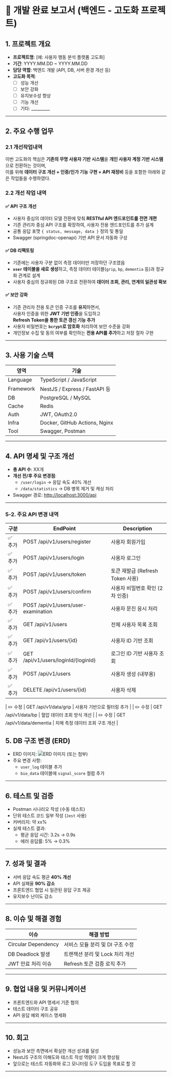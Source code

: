 # 📘 개발 완료 보고서 (백엔드 - 고도화 프로젝트)

## 1. 프로젝트 개요

- **프로젝트명**: [예: 사용자 행동 분석 플랫폼 고도화]
- **기간**: YYYY.MM.DD ~ YYYY.MM.DD
- **담당 역할**: 백엔드 개발 (API, DB, 서버 환경 개선 등)
- **고도화 목적**:  
  - [ ] 성능 개선  
  - [ ] 보안 강화  
  - [ ] 유지보수성 향상  
  - [ ] 기능 개선  
  - [ ] 기타: _________

---

## 2. 주요 수행 업무

### 2.1 개선작업내역
이번 고도화의 핵심은 **기존의 무명 사용자 기반 시스템**을 **개인 사용자 계정 기반 시스템**으로 전환하는 것이며,  
이를 위해 **데이터 구조 개선 + 인증/인가 기능 구현 + API 재정비** 등을 포함한 아래와 같은 작업들을 수행하였다.

### 2.2 개선 작업 내역

#### ✅ API 구조 개선
- 사용자 중심의 데이터 모델 전환에 맞춰 **RESTful API 엔드포인트를 전면 개편**
- 기존 관리자 중심 API 구조를 확장하여, 사용자 전용 엔드포인트를 추가 설계
- 공통 응답 포맷 `{ status, message, data }` 정의 및 통일
- Swagger (springdoc-openapi) 기반 API 문서 자동화 구성

#### ✅ DB 리팩토링
- 기존에는 사용자 구분 없이 측정 데이터만 저장하던 구조였음
- **`user` 테이블을 새로 생성**하고, 측정 데이터 테이블(`grip`, `bp`, `dementia` 등)과 정규화 관계로 설계
- 사용자 중심의 정규화된 DB 구조로 전환하여 **데이터 조회, 관리, 연계의 일관성 확보**

#### ✅ 보안 강화
- 기존 관리자 전용 토큰 인증 구조를 **유지**하면서,  
  사용자 인증을 위한 **JWT 기반 인증**을 도입하고  
  **Refresh Token을 통한 토큰 갱신 기능 추가**
- 사용자 비밀번호는 **`bcrypt`로 암호화** 처리하여 보안 수준을 강화
- 개인정보 수집 및 동의 여부를 확인하는 **전용 API를 추가**하고 저장 절차 구현

---

## 3. 사용 기술 스택

| 영역       | 기술                            |
|------------|---------------------------------|
| Language   | TypeScript / JavaScript         |
| Framework  | NestJS / Express / FastAPI 등    |
| DB         | PostgreSQL / MySQL              |
| Cache      | Redis                           |
| Auth       | JWT, OAuth2.0                   |
| Infra      | Docker, GitHub Actions, Nginx   |
| Tool       | Swagger, Postman                |

---

## 4. API 명세 및 구조 개선

- **총 API 수**: XX개
- **개선 전/후 주요 변경점**:
  - `/user/login` → 응답 속도 40% 개선
  - `/data/statistics` → DB 병목 제거 및 캐싱 처리
- Swagger 경로: [http://localhost:3000/api](http://localhost:3000/api)

---

### 5-2. 주요 API 변경 내역

| 구분          | EndPoint                                 | Description |
|---------------|-------------------------------------------|-------------|
| ✅ 추가        | POST /api/v1/users/register               | 사용자 회원가입 |
| ✅ 추가        | POST /api/v1/users/login                  | 사용자 로그인 |
| ✅ 추가        | POST /api/v1/users/token                  | 토큰 재발급 (Refresh Token 사용) |
| ✅ 추가        | POST /api/v1/users/confirm                | 사용자 비밀번호 확인 (2차 인증) |
| ✅ 추가        | POST /api/v1/users/user-examination       | 사용자 문진 응시 처리 |
| ✅ 추가        | GET /api/v1/users                         | 전체 사용자 목록 조회 |
| ✅ 추가        | GET /api/v1/users/{id}                    | 사용자 ID 기반 조회 |
| ✅ 추가        | GET /api/v1/users/loginId/{loginId}       | 로그인 ID 기반 사용자 조회 |
| ✅ 추가        | POST /api/v1/users                        | 사용자 생성 (내부용) |
| ✅ 추가        | DELETE /api/v1/users/{id}                 | 사용자 삭제 |

| ✏️ 수정        | GET /api/v1/data/grip                     | 사용자 기반으로 필터링 추가 |
| ✏️ 수정        | GET /api/v1/data/bp                       | 혈압 데이터 조회 방식 개선 |
| ✏️ 수정        | GET /api/v1/data/dementia                 | 치매 측정 데이터 조회 구조 개선 |


## 5. DB 구조 변경 (ERD)

- ERD 이미지: ![ERD 이미지](./erd.png) (또는 첨부)
- 주요 변경 사항:
  - `user_log` 테이블 추가
  - `bio_data` 테이블에 `signal_score` 컬럼 추가

---

## 6. 테스트 및 검증

- Postman 시나리오 작성 (수동 테스트)
- 단위 테스트 코드 일부 작성 (`Jest` 사용)
- 커버리지: 약 xx%
- 실제 테스트 결과:  
  - 평균 응답 시간: 3.2s → 0.9s  
  - 에러 응답률: 5% → 0.3%

---

## 7. 성과 및 결과

- 서버 응답 속도 평균 **40% 개선**
- API 실패율 **90% 감소**
- 프론트엔드 협업 시 일관된 응답 구조 제공
- 유지보수 난이도 감소

---

## 8. 이슈 및 해결 경험

| 이슈 | 해결 방법 |
|------|-----------|
| Circular Dependency | 서비스 모듈 분리 및 DI 구조 수정 |
| DB Deadlock 발생 | 트랜잭션 분리 및 Lock 처리 개선 |
| JWT 만료 처리 이슈 | Refresh 토큰 검증 로직 추가 |

---

## 9. 협업 내용 및 커뮤니케이션

- 프론트엔드와 API 명세서 기준 협의
- 테스트 데이터 구조 공유
- API 응답 예외 케이스 명세화

---

## 10. 회고

- 성능과 보안 측면에서 확실한 개선 성과를 달성
- NestJS 구조의 이해도와 테스트 작성 역량이 크게 향상됨
- 앞으로는 테스트 자동화와 로그 모니터링 도구 도입을 목표로 할 것

---

